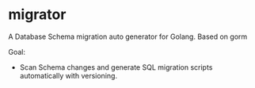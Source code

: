 # migrator
A Database Schema migration auto generator for Golang. Based on gorm

Goal:
- Scan Schema changes and generate SQL migration scripts automatically with versioning.
